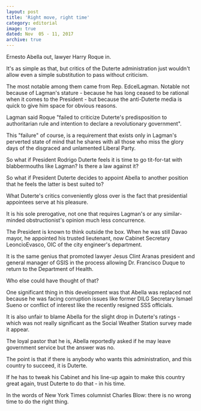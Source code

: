```yaml
---
layout: post
title: 'Right move, right time'
category: editorial
image: true
dated: Nov  05 - 11, 2017
archive: true
---
```


Ernesto Abella out, lawyer Harry Roque in.

It's as simple as that, but critics of the Duterte administration just wouldn't allow even a simple substitution to pass without criticism.

The most notable among them came from Rep. EdcelLagman. Notable not because of Lagman's stature - because he has long ceased to be rational when it comes to the President - but because the anti-Duterte media is quick to give him space for obvious reasons.

Lagman said Roque "failed to criticize Duterte's predisposition to authoritarian rule and intention to declare a revolutionary government".

This "failure" of course, is a requirement that exists only in Lagman's perverted state of mind that he shares with all those who miss the glory days of the disgraced and unlamented Liberal Party.

So what if President Rodrigo Duterte feels it is time to go tit-for-tat with blabbermouths like Lagman? Is there a law against it?

So what if President Duterte decides to appoint Abella to another position that he feels the latter is best suited to?

What Duterte's critics conveniently gloss over is the fact that presidential appointees serve at his pleasure.

It is his sole prerogative, not one that requires Lagman's or any similar-minded obstructionist's opinion much less concurrence.

The President is known to think outside the box. When he was still Davao mayor, he appointed his trusted lieutenant, now Cabinet Secretary LeoncioEvasco, OIC of the city engineer's department.

It is the same genius that promoted lawyer Jesus Clint Aranas president and general manager of GSIS in the process allowing Dr. Francisco Duque to return to the Department of Health. 

Who else could have thought of that?

One significant thing in this development was that Abella was replaced not because he was facing corruption issues like former DILG Secretary Ismael Sueno or conflict of interest like the recently resigned SSS officials.

It is also unfair to blame Abella for the slight drop in Duterte's ratings - which was not really significant as the Social Weather Station survey made it appear. 

The loyal pastor that he is, Abella reportedly asked if he may leave government service but the answer was no.

The point is that if there is anybody who wants this administration, and this country to succeed, it is Duterte.

If he has to tweak his Cabinet and his line-up again to make this country great again, trust Duterte to do that - in his time. 

In the words of New York Times columnist Charles Blow: there is no wrong time to do the right thing.
